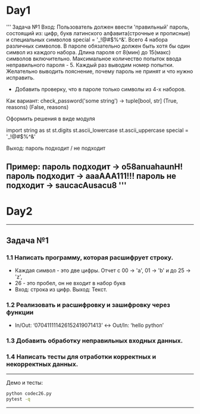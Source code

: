 # Day1
'''
Задача №1
Вход:
Пользователь должен ввести 'правильный' пароль, состоящий из:
цифр, букв латинского алфавита(строчные и прописные) и
специальных символов  special = '_!@#$%^&'.
Всего 4 набора различных символов.
В пароле обязательно должен быть хотя бы один символ из каждого набора.
Длина пароля от 8(мин) до 15(макс) символов включительно.
Максимальное количество попыток ввода неправильного пароля - 5.
Каждый раз выводим номер попытки.
Желательно выводить пояснение, почему пароль не принят и
что нужно исправить.

* Добавить проверку, что в пароле только символы из 4-х наборов.

Как вариант:
check_password('some string') -> tuple[bool, str]
(True, reasons)
(False, reasons)


Оформить решения в виде модуля

import string as st
st.digits
st.ascii_lowercase
st.ascii_uppercase
special = '_!@#$%^&'

Выход:
пароль подходит / не подходит

Пример:
пароль подходит -> o58anuahaunH!
пароль подходит -> aaaAAA111!!!
пароль не подходит -> saucacAusacu8
'''
---
# Day2
---
## Задача №1
### 1.1 Написать программу, которая расшифрует строку.
- Каждая символ - это две цифры. Отчет с 00 -> 'a', 01 -> 'b' и до 25 -> 'z',
- 26 - это пробел, он не входит в набор букв
- Вход: строка из цифр. Выход: Текст.

### 1.2 Реализовать и расшифровку и зашифровку через функции
- In/Out: ‘070411111426152419071413’ <-> Out/In: ‘hello python’

### 1.3 Добавить обработку неправильных входных данных.

### 1.4 Написать тесты для отработки корректных и некорректных данных.
---
Демо и тесты:

```bash
python codec26.py
pytest -q
```
---
